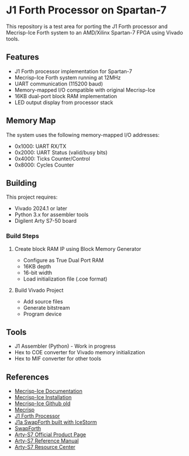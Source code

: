 # J1 Forth Processor on Spartan-7

This repository is a test area for porting the J1 Forth processor and Mecrisp-Ice Forth system to an AMD/Xilinx Spartan-7 FPGA using Vivado tools. 

## Features

- J1 Forth processor implementation for Spartan-7
- Mecrisp-Ice Forth system running at 12MHz
- UART communication (115200 baud)
- Memory-mapped I/O compatible with original Mecrisp-Ice
- 16KB dual-port block RAM implementation
- LED output display from processor stack

## Memory Map

The system uses the following memory-mapped I/O addresses:

- 0x1000: UART RX/TX
- 0x2000: UART Status (valid/busy bits)
- 0x4000: Ticks Counter/Control
- 0x8000: Cycles Counter

## Building

This project requires:
- Vivado 2024.1 or later
- Python 3.x for assembler tools
- Digilent Arty S7-50 board

### Build Steps

1. Create block RAM IP using Block Memory Generator
   - Configure as True Dual Port RAM
   - 16KB depth
   - 16-bit width
   - Load initialization file (.coe format)

2. Build Vivado Project
   - Add source files
   - Generate bitstream
   - Program device

## Tools

- J1 Assembler (Python) - Work in progress
- Hex to COE converter for Vivado memory initialization
- Hex to MIF converter for other tools

## References

- [Mecrisp-Ice Documentation](https://mecrisp-ice.readthedocs.io/en/latest/index.html)
- [Mecrisp-Ice Installation](https://mecrisp-ice.readthedocs.io/en/latest/usage.html)
- [Mecrisp-Ice Github old](https://github.com/zuloloxi/mecrisp-ice)
- [Mecrisp](https://mecrisp.sourceforge.net/)
- [J1 Forth Processor](https://excamera.com/sphinx/fpga-j1.html)
- [J1a SwapForth built with IceStorm](https://excamera.com/sphinx/article-j1a-swapforth.html)
- [SwapForth](https://github.com/jamesbowman/swapforth)
- [Arty-S7 Official Product Page](https://digilent.com/shop/arty-s7-spartan-7-fpga-development-board/)
- [Arty-S7 Reference Manual](https://digilent.com/reference/programmable-logic/arty-s7/reference-manual)
- [Arty-S7 Resource Center](https://digilent.com/reference/programmable-logic/arty-s7/start)
